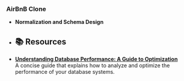 ### AirBnB Clone
- **Normalization and Schema Design**
- ## 📚 Resources

- **[Understanding Database Performance: A Guide to Optimization](https://kalemaedgar.medium.com/understanding-database-performance-a-guide-to-optimization-0188a4a1666c)**  
  A concise guide that explains how to analyze and optimize the performance of your database systems.
